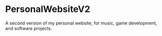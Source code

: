 # PersonalWebsiteV2
A second version of my personal website, for music, game development, and software projects. 
